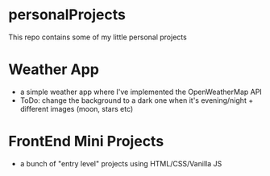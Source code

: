 # personalProjects
This repo contains some of my little personal projects

# Weather App
- a simple weather app where I've implemented the OpenWeatherMap API
- ToDo: change the background to a dark one when it's evening/night + different images (moon, stars etc)

# FrontEnd Mini Projects
- a bunch of "entry level" projects using HTML/CSS/Vanilla JS
